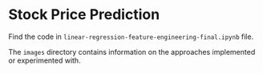 # Stock Price Prediction
Find the code in `linear-regression-feature-engineering-final.ipynb` file.

The `images` directory contains information on the approaches implemented or experimented with.
